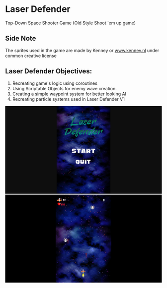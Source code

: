 # Laser Defender
Top-Down Space Shooter Game (Old Style Shoot 'em up game)

## Side Note
The sprites used in the game are made by Kenney or www.kenney.nl under common creative license

## Laser Defender Objectives:
 1. Recreating game's logic using coroutines
 2. Using Scriptable Objects for enemy wave creation.
 3. Creating a simple waypoint system for better looking AI
 4. Recreating particle systems used in Laser Defender V1


![](Images/LaserOne.png)
![](Images/LaserTwo.png)


